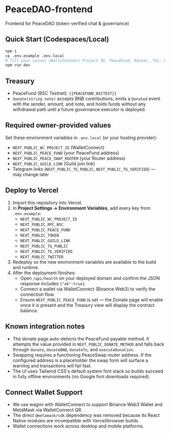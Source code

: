 # PeaceDAO-frontend

Frontend for PeaceDAO (token-verified chat & governance)

## Quick Start (Codespaces/Local)

```bash
npm i
cp .env.example .env.local
# fill your values (WalletConnect Project ID, PeaceFund, Router, TGs, Guild)
npm run dev
```

## Treasury

- PeaceFund (BSC Testnet): `{{PEACEFUND_BSCTEST}}`
- `donate(string note)` accepts BNB contributions, emits a `Donated` event with the sender, amount, and note, and holds funds without any withdrawal path until a future governance executor is deployed.

## Required owner-provided values

Set these environment variables in `.env.local` (or your hosting provider):

* `NEXT_PUBLIC_WC_PROJECT_ID` (WalletConnect)
* `NEXT_PUBLIC_PEACE_FUND` (your PeaceFund address)
* `NEXT_PUBLIC_PEACE_SWAP_ROUTER` (your Router address)
* `NEXT_PUBLIC_GUILD_LINK` (Guild join link)
* Telegram links (`NEXT_PUBLIC_TG_PUBLIC`, `NEXT_PUBLIC_TG_VERIFIED`) — may change later

## Deploy to Vercel

1. Import this repository into Vercel.
2. In **Project Settings → Environment Variables**, add every key from `.env.example`:
   - `NEXT_PUBLIC_WC_PROJECT_ID`
   - `NEXT_PUBLIC_RPC_BSC`
   - `NEXT_PUBLIC_PEACE_FUND`
   - `NEXT_PUBLIC_TOKEN`
   - `NEXT_PUBLIC_GUILD_LINK`
   - `NEXT_PUBLIC_TG_PUBLIC`
   - `NEXT_PUBLIC_TG_VERIFIED`
   - `NEXT_PUBLIC_TWITTER`
3. Redeploy so the new environment variables are available to the build and runtime.
4. After the deployment finishes:
   - Open `/api/health` on your deployed domain and confirm the JSON response includes `{"ok":true}`.
   - Connect a wallet via WalletConnect (Binance Web3) to verify the connection flow.
   - Ensure `NEXT_PUBLIC_PEACE_FUND` is set — the Donate page will enable once it is present and the Treasury view will display the contract balance.

## Known integration notes

- The donate page auto-detects the PeaceFund payable method. It attempts the value provided in `NEXT_PUBLIC_DONATE_METHOD` and falls back through `donate`, `donateBNB`, `donateTo`, and `executeDonation`.
- Swapping requires a functioning PeaceSwap router address. If the configured address is a placeholder the swap form will surface a warning and transactions will fail fast.
- The UI uses Tailwind CSS's default system font stack so builds succeed in fully offline environments (no Google font downloads required).

## Connect Wallet Support

- We use wagmi with WalletConnect to support Binance Web3 Wallet and MetaMask via WalletConnect QR.
- The direct `@metamask/sdk` dependency was removed because its React Native modules are incompatible with Vercel/browser builds.
- Wallet connections work across desktop and mobile platforms.
